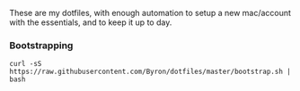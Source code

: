 These are my dotfiles, with enough automation to setup a new mac/account with the essentials,
and to keep it up to day.

### Bootstrapping

```
curl -sS https://raw.githubusercontent.com/Byron/dotfiles/master/bootstrap.sh | bash
```